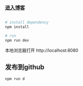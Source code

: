 


### [进入博客](https://ahon-pan.github.io/my-blog)

```bash

# install dependency
npm install

# run
npm run dev
```

本地浏览器打开 http://localhost:8080

## 发布到github

```bash
npm run d
```


